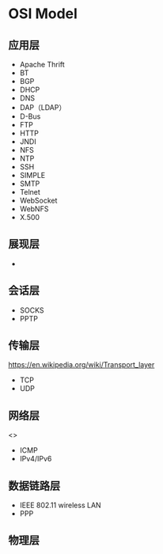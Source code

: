 # OSI Model

## 应用层

- Apache Thrift
- BT
- BGP
- DHCP
- DNS
- DAP（LDAP）
- D-Bus
- FTP
- HTTP
- JNDI
- NFS
- NTP
- SSH
- SIMPLE
- SMTP
- Telnet
- WebSocket
- WebNFS
- X.500

## 展现层

- 

## 会话层

- SOCKS
- PPTP

## 传输层

<https://en.wikipedia.org/wiki/Transport_layer>

- TCP
- UDP

## 网络层

<>

- ICMP
- IPv4/IPv6

## 数据链路层

- IEEE 802.11 wireless LAN
- PPP

## 物理层